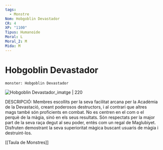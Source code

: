 ```yaml
---
tags:
  - Monstre
Nom: Hobgoblin Devastador
CR: 4
XP: "1100"
Tipus: Humanoide
Moral: L
Moral_2: M
Mida: M
---
```

# Hobgoblin Devastador

```statblock
monster: Hobgoblin Devastador
```

![Hobgoblin Devastador_imatge | 220](https://i.pinimg.com/564x/bc/0d/95/bc0d95fce7f80febe60482c39b19212d.jpg)

DESCRIPCIÓ: 
Membres escollits per la seva facilitat arcana per la Acadèmia de la Devastació, creant poderosos destructors, i al contrari que altres mags també són proficients en combat. No es centren en el com o el perquè de la màgia, sinó en els seus resultats. Són respectats per la major part de la seva raça degut al seu poder, entès com un regal de Maglubiyet. Disfruten demostrant la seva superioritat màgica buscant usuaris de màgia i destruint-los.

[[Taula de Monstres]]